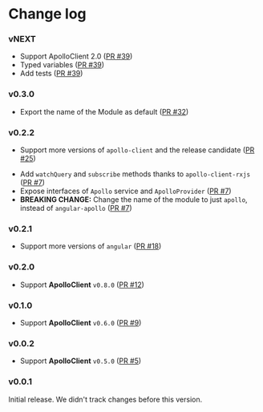 # Change log

### vNEXT

* Support ApolloClient 2.0 ([PR #39](https://github.com/apollographql/angular1-apollo/pull/39))
* Typed variables ([PR #39](https://github.com/apollographql/angular1-apollo/pull/39))
* Add tests ([PR #39](https://github.com/apollographql/angular1-apollo/pull/39))

### v0.3.0

* Export the name of the Module as default ([PR #32](https://github.com/apollographql/angular1-apollo/pull/32))

### v0.2.2

* Support more versions of `apollo-client` and the release candidate ([PR #25](https://github.com/apollographql/angular1-apollo/pull/25))
- Add `watchQuery` and `subscribe` methods thanks to `apollo-client-rxjs` ([PR #7](https://github.com/apollostack/angular1-apollo/pull/7))
- Expose interfaces of `Apollo` service and `ApolloProvider` ([PR #7](https://github.com/apollostack/angular1-apollo/pull/7))
- **BREAKING CHANGE:** Change the name of the module to just `apollo`, instead of `angular-apollo` ([PR #7](https://github.com/apollostack/angular1-apollo/pull/7))

### v0.2.1

- Support more versions of `angular` ([PR #18](https://github.com/apollostack/angular1-apollo/pull/18))

### v0.2.0

* Support **ApolloClient** `v0.8.0` ([PR #12](https://github.com/apollographql/angular1-apollo/pull/12))

### v0.1.0

* Support **ApolloClient** `v0.6.0` ([PR #9](https://github.com/apollographql/angular1-apollo/pull/9))

### v0.0.2

* Support **ApolloClient** `v0.5.0` ([PR #5](https://github.com/apollographql/angular1-apollo/pull/5))

### v0.0.1

Initial release. We didn't track changes before this version.

